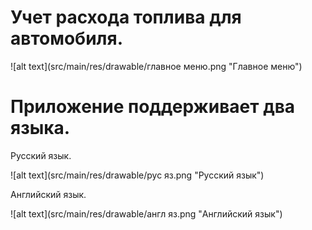 # Учет расхода топлива для автомобиля.
![alt text](src/main/res/drawable/главное меню.png "Главное меню")
# Приложение поддерживает два языка.
Русский язык.

![alt text](src/main/res/drawable/рус яз.png "Русский язык")

Английский язык.

![alt text](src/main/res/drawable/англ яз.png "Английский язык")
